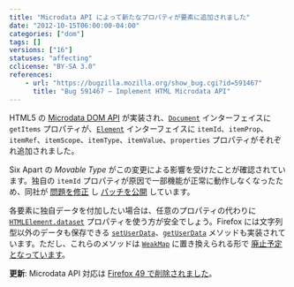 ```yaml
---
title: "Microdata API によって新たなプロパティが要素に追加されました"
date: "2012-10-15T06:00:00-04:00"
categories: ["dom"]
tags: []
versions: ["16"]
statuses: "affecting"
cclicense: "BY-SA 3.0"
references:
    - url: "https://bugzilla.mozilla.org/show_bug.cgi?id=591467"
      title: "Bug 591467 – Implement HTML Microdata API"
---
```

HTML5 の [Microdata DOM API](https://www.w3.org/TR/microdata/#microdata-dom-api) が実装され、[`Document`](https://developer.mozilla.org/docs/Web/API/Document) インターフェイスに `getItems` プロパティが、[`Element`](https://developer.mozilla.org/docs/Web/API/Element) インターフェイスに `itemId`、`itemProp`、`itemRef`、`itemScope`、`itemType`、`itemValue`、`properties` プロパティがそれぞれ追加されました。

Six Apart の *Movable Type* がこの変更による影響を受けたことが確認されています。独自の `itemId` プロパティが原因で一部機能が正常に動作しなくなったため、同社が [問題を修正](https://github.com/movabletype/movabletype/commit/83d2f3d21d9c9a951d7e872d70bac5d355bd3d4d) し [パッチを公開](https://www.movabletype.jp/faq/firefox-16-patches.html) しています。

各要素に独自データを付加したい場合は、任意のプロパティの代わりに [`HTMLElement.dataset`](https://developer.mozilla.org/docs/Web/API/HTMLElement/dataset) プロパティを使う方が安全でしょう。Firefox には文字列型以外のデータも保存できる [`setUserData`](https://developer.mozilla.org/docs/Web/API/Node/setUserData)、[`getUserData`](https://developer.mozilla.org/docs/Web/API/Node/getUserData) メソッドも実装されています。ただし、これらのメソッドは [`WeakMap`](https://developer.mozilla.org/docs/Web/JavaScript/Reference/Global_Objects/WeakMap) に置き換えられる形で [廃止予定となっています](https://bugzilla.mozilla.org/show_bug.cgi?id=749981)。

**更新**: Microdata API 対応は [Firefox 49 で削除されました](https://www.fxsitecompat.com/ja/docs/2016/microdata-api-has-been-removed/)。
